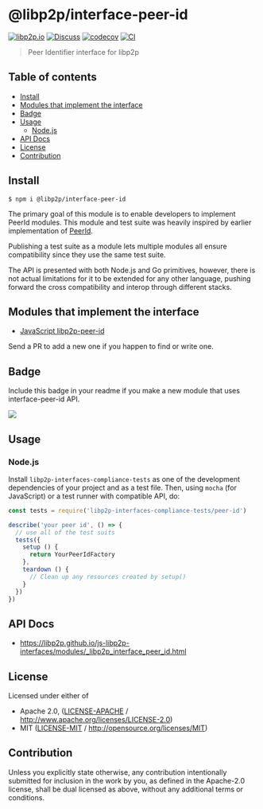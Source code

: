 # @libp2p/interface-peer-id <!-- omit in toc -->

[![libp2p.io](https://img.shields.io/badge/project-libp2p-yellow.svg?style=flat-square)](http://libp2p.io/)
[![Discuss](https://img.shields.io/discourse/https/discuss.libp2p.io/posts.svg?style=flat-square)](https://discuss.libp2p.io)
[![codecov](https://img.shields.io/codecov/c/github/libp2p/js-libp2p-interfaces.svg?style=flat-square)](https://codecov.io/gh/libp2p/js-libp2p-interfaces)
[![CI](https://img.shields.io/github/actions/workflow/status/libp2p/js-libp2p-interfaces/js-test-and-release.yml?branch=master\&style=flat-square)](https://github.com/libp2p/js-libp2p-interfaces/actions/workflows/js-test-and-release.yml?query=branch%3Amaster)

> Peer Identifier interface for libp2p

## Table of contents <!-- omit in toc -->

- [Install](#install)
- [Modules that implement the interface](#modules-that-implement-the-interface)
- [Badge](#badge)
- [Usage](#usage)
  - [Node.js](#nodejs)
- [API Docs](#api-docs)
- [License](#license)
- [Contribution](#contribution)

## Install

```console
$ npm i @libp2p/interface-peer-id
```

The primary goal of this module is to enable developers to implement PeerId modules. This module and test suite was heavily inspired by earlier implementation of [PeerId](https://github.com/libp2p/js-peer-id).

Publishing a test suite as a module lets multiple modules all ensure compatibility since they use the same test suite.

The API is presented with both Node.js and Go primitives, however, there is not actual limitations for it to be extended for any other language, pushing forward the cross compatibility and interop through different stacks.

## Modules that implement the interface

- [JavaScript libp2p-peer-id](https://github.com/libp2p/js-libp2p-peer-id)

Send a PR to add a new one if you happen to find or write one.

## Badge

Include this badge in your readme if you make a new module that uses interface-peer-id API.

![](/img/badge.png)

## Usage

### Node.js

Install `libp2p-interfaces-compliance-tests` as one of the development dependencies of your project and as a test file. Then, using `mocha` (for JavaScript) or a test runner with compatible API, do:

```js
const tests = require('libp2p-interfaces-compliance-tests/peer-id')

describe('your peer id', () => {
  // use all of the test suits
  tests({
    setup () {
      return YourPeerIdFactory
    },
    teardown () {
      // Clean up any resources created by setup()
    }
  })
})
```

## API Docs

- <https://libp2p.github.io/js-libp2p-interfaces/modules/_libp2p_interface_peer_id.html>

## License

Licensed under either of

- Apache 2.0, ([LICENSE-APACHE](LICENSE-APACHE) / <http://www.apache.org/licenses/LICENSE-2.0>)
- MIT ([LICENSE-MIT](LICENSE-MIT) / <http://opensource.org/licenses/MIT>)

## Contribution

Unless you explicitly state otherwise, any contribution intentionally submitted for inclusion in the work by you, as defined in the Apache-2.0 license, shall be dual licensed as above, without any additional terms or conditions.
